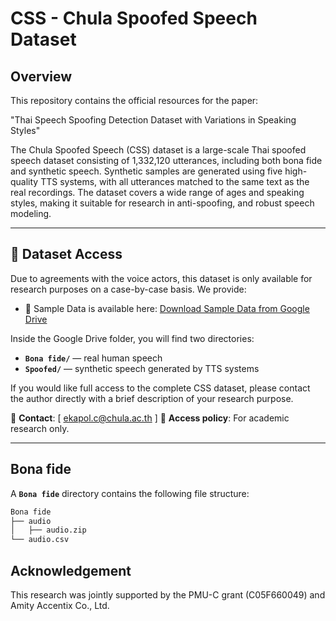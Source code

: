 <!-- markdownlint-disable -->
# CSS - Chula Spoofed Speech Dataset

## Overview
This repository contains the official resources for the paper:

"Thai Speech Spoofing Detection Dataset with Variations in Speaking Styles"

The Chula Spoofed Speech (CSS) dataset is a large-scale Thai spoofed speech dataset consisting of 1,332,120 utterances, including both bona fide and synthetic speech. Synthetic samples are generated using five high-quality TTS systems, with all utterances matched to the same text as the real recordings. The dataset covers a wide range of ages and speaking styles, making it suitable for research in anti-spoofing, and robust speech modeling.

---

## 📂 Dataset Access
Due to agreements with the voice actors, this dataset is only available for research purposes on a case-by-case basis. We provide:

- 📁 Sample Data is available here: [Download Sample Data from Google Drive](https://drive.google.com/drive/folders/11nMXH4EyBi9dWSWDPZXhooNpx8TNHozU?usp=sharing)
  
Inside the Google Drive folder, you will find two directories:
- **`Bona fide/`** — real human speech  
- **`Spoofed/`** — synthetic speech generated by TTS systems

If you would like full access to the complete CSS dataset, please contact the author directly with a brief description of your research purpose.

📧 **Contact**: [ ekapol.c@chula.ac.th ]
📄 **Access policy**: For academic research only.

---

## Bona fide

A **`Bona fide`** directory contains the following file structure:

```bash
Bona fide
├── audio
│   ├── audio.zip
└── audio.csv
```

## Acknowledgement
This research was jointly supported by the PMU-C grant (C05F660049) and Amity Accentix Co., Ltd.

<!-- markdownlint-enable -->

